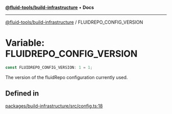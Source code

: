 [**@fluid-tools/build-infrastructure**](../README.md) • **Docs**

***

[@fluid-tools/build-infrastructure](../README.md) / FLUIDREPO\_CONFIG\_VERSION

# Variable: FLUIDREPO\_CONFIG\_VERSION

```ts
const FLUIDREPO_CONFIG_VERSION: 1 = 1;
```

The version of the fluidRepo configuration currently used.

## Defined in

[packages/build-infrastructure/src/config.ts:18](https://github.com/microsoft/FluidFramework/blob/main/build-tools/packages/build-infrastructure/src/config.ts#L18)
